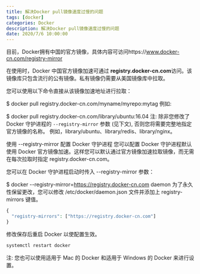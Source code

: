 ```yaml
---
title: 解决Docker pull镜像速度过慢的问题
tags: [docker]
categories: Docker
description: 解决Docker pull镜像速度过慢的问题
date: 2020/7/6 10:00:00
---
```


目前，Docker拥有中国的官方镜像，具体内容可访问https://www.docker-cn.com/registry-mirror

在使用时，Docker 中国官方镜像加速可通过 **registry.docker-cn.com**访问。该镜像库只包含流行的公有镜像。私有镜像仍需要从美国镜像库中拉取。

您可以使用以下命令直接从该镜像加速地址进行拉取：

$ docker pull registry.docker-cn.com/myname/myrepo:mytag
例如:

$ docker pull registry.docker-cn.com/library/ubuntu:16.04
注: 除非您修改了 Docker 守护进程的 `--registry-mirror` 参数 (见下文), 否则您将需要完整地指定官方镜像的名称。
例如，library/ubuntu、library/redis、library/nginx。

使用 --registry-mirror 配置 Docker 守护进程
您可以配置 Docker 守护进程默认使用 Docker 官方镜像加速。这样您可以默认通过官方镜像加速拉取镜像，而无需在每次拉取时指定 registry.docker-cn.com。

您可以在 Docker 守护进程启动时传入 --registry-mirror 参数：

$ docker --registry-mirror=https://registry.docker-cn.com daemon
为了永久性保留更改，您可以修改 /etc/docker/daemon.json 文件并添加上 registry-mirrors 键值。
```php
{
  "registry-mirrors": ["https://registry.docker-cn.com"]
}
```

修改保存后重启 Docker 以使配置生效。

```php
systemctl restart docker
```

注: 您也可以使用适用于 Mac 的 Docker 和适用于 Windows 的 Docker 来进行设置。
